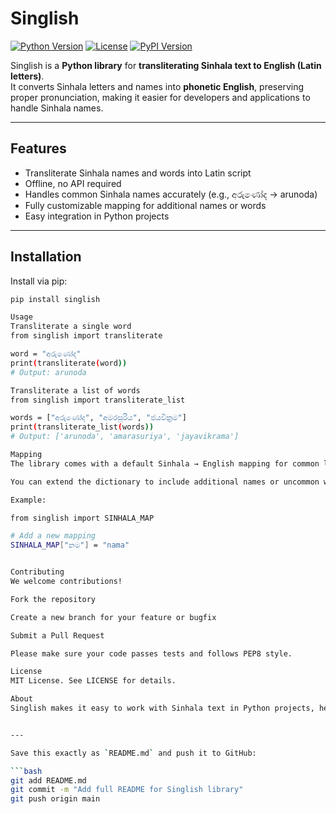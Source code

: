 # Singlish

[![Python Version](https://img.shields.io/badge/python-3.11+-blue.svg)](https://www.python.org/)
[![License](https://img.shields.io/badge/license-MIT-green.svg)](LICENSE)
[![PyPI Version](https://img.shields.io/pypi/v/singlish.svg)](https://pypi.org/project/singlish/)

Singlish is a **Python library** for **transliterating Sinhala text to English (Latin letters)**.  
It converts Sinhala letters and names into **phonetic English**, preserving proper pronunciation, making it easier for developers and applications to handle Sinhala names.

---

## Features

- Transliterate Sinhala names and words into Latin script  
- Offline, no API required  
- Handles common Sinhala names accurately (e.g., අරුණෝද → arunoda)  
- Fully customizable mapping for additional names or words  
- Easy integration in Python projects  

---

## Installation

Install via pip:

```bash
pip install singlish

Usage
Transliterate a single word
from singlish import transliterate

word = "අරුණෝද"
print(transliterate(word))
# Output: arunoda

Transliterate a list of words
from singlish import transliterate_list

words = ["අරුණෝද", "අමරසූරිය", "ජයවික්‍රම"]
print(transliterate_list(words))
# Output: ['arunoda', 'amarasuriya', 'jayavikrama']

Mapping
The library comes with a default Sinhala → English mapping for common letters and names.

You can extend the dictionary to include additional names or uncommon words.

Example:

from singlish import SINHALA_MAP

# Add a new mapping
SINHALA_MAP["නම"] = "nama"


Contributing
We welcome contributions!

Fork the repository

Create a new branch for your feature or bugfix

Submit a Pull Request

Please make sure your code passes tests and follows PEP8 style.

License
MIT License. See LICENSE for details.

About
Singlish makes it easy to work with Sinhala text in Python projects, helping developers transliterate names, addresses, and other text accurately into English phonetics.


---

Save this exactly as `README.md` and push it to GitHub:

```bash
git add README.md
git commit -m "Add full README for Singlish library"
git push origin main
